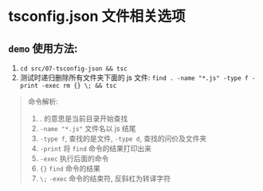 # tsconfig.json 文件相关选项
## `demo` 使用方法: 
1. `cd src/07-tsconfig-json && tsc`
2. 测试时递归删除所有文件夹下面的 js 文件:
`find . -name "*.js" -type f -print -exec rm {} \; && tsc`
> 命令解析: 
> 
> 1. . 的意思是当前目录开始查找
> 2. `-name "*.js"` 文件名以 js 结尾
> 3. `-type f`, 查找的是文件, `-type d`, 查找的问价及文件夹
> 4. `-print` 将 `find` 命令的结果打印出来
> 5. `-exec` 执行后面的命令
> 6. `{}` `find` 命令的结果
> 7. `\;` `-exec` 命令的结束符, 反斜杠为转译字符

